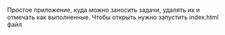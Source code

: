 Простое приложение, куда можно заносить задачи, удалять их и отмечать как выполненные.
Чтобы открыть нужно запустить index.html файл
